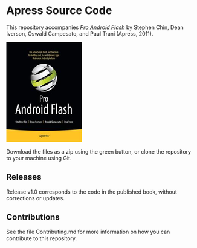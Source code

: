 # Apress Source Code

This repository accompanies [*Pro Android Flash*](http://www.apress.com/9781430232315) by Stephen Chin, Dean Iverson, Oswald  Campesato, and Paul Trani (Apress, 2011).

![Cover image](9781430232315.jpg)

Download the files as a zip using the green button, or clone the repository to your machine using Git.

## Releases

Release v1.0 corresponds to the code in the published book, without corrections or updates.

## Contributions

See the file Contributing.md for more information on how you can contribute to this repository.
